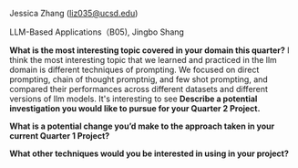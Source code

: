 Jessica Zhang (liz035@ucsd.edu)

LLM-Based Applications（B05), Jingbo Shang

**What is the most interesting topic covered in your domain this quarter?**
I think the most interesting topic that we learned and practiced in the llm domain is different techniques of prompting. We focused on direct prompting, chain of thought promptnig, and few shot prompting, and compared their performances across different datasets and different versions of llm models. It's interesting to see 
**Describe a potential investigation you would like to pursue for your Quarter 2 Project.**

**What is a potential change you’d make to the approach taken in your current Quarter 1 Project?**

**What other techniques would you be interested in using in your project?**

